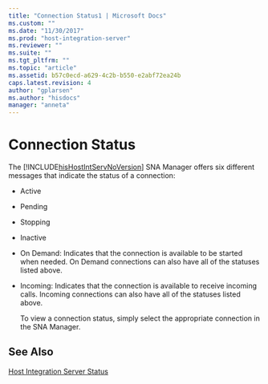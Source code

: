```yaml
---
title: "Connection Status1 | Microsoft Docs"
ms.custom: ""
ms.date: "11/30/2017"
ms.prod: "host-integration-server"
ms.reviewer: ""
ms.suite: ""
ms.tgt_pltfrm: ""
ms.topic: "article"
ms.assetid: b57c0ecd-a629-4c2b-b550-e2abf72ea24b
caps.latest.revision: 4
author: "gplarsen"
ms.author: "hisdocs"
manager: "anneta"
---
```

# Connection Status
The [!INCLUDE[hisHostIntServNoVersion](../includes/hishostintservnoversion-md.md)] SNA Manager offers six different messages that indicate the status of a connection:  
  
- Active  
  
- Pending  
  
- Stopping  
  
- Inactive  
  
- On Demand: Indicates that the connection is available to be started when needed. On Demand connections can also have all of the statuses listed above.  
  
- Incoming: Indicates that the connection is available to receive incoming calls. Incoming connections can also have all of the statuses listed above.  
  
  To view a connection status, simply select the appropriate connection in the SNA Manager.  
  
## See Also  
 [Host Integration Server Status](../core/host-integration-server-status1.md)